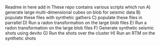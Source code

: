 Readme in here add in
These repo contains various scripts which run
A) generate large multi-dimensional cubes on blob for seismic data
B) populate these files with synthetic gathers
C) populate these files in parrallel
D) Run a radon transformation on the large blob files
E) Run a radon transformation on the large blob files
F) Generate synthetic seismic shots using devito
G) Run the shots over the cluster
H) Run an RTM on the synthetic shots

